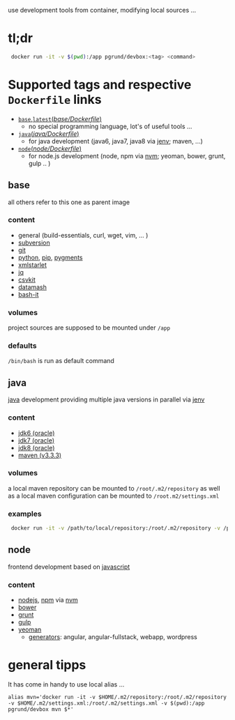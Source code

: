 use development tools from container, modifying local sources ...

# tl;dr

``` bash
 docker run -it -v $(pwd):/app pgrund/devbox:<tag> <command>
```

# Supported tags and respective `Dockerfile` links
- [`base`,`latest`(*base/Dockerfile*)](https://github.com/pgrund/docker-devbox/tree/master/base/Dockerfile)
  - no special programming language, lot's of useful tools ...
- [`java`(*java/Dockerfile*)](https://github.com/pgrund/docker-devbox/tree/master/java/Dockerfile)
  - for java development (java6, java7, java8 via [jenv](https://github.com/gcuisinier/jenv); maven, ...)
- [`node`(*node/Dockerfile*)](https://github.com/pgrund/docker-devbox/tree/master/node/Dockerfile)
  - for node.js development (node, npm via [nvm](https://github.com/creationix/nvm); yeoman, bower, grunt, gulp .. )

## base
all others refer to this one as parent image

### content
- general (build-essentials, curl, wget, vim, ... )
- [subversion](http://subversion.apache.org/)
- [git](https://git-scm.com/)
- [python](http://www.python.org), [pip](https://pip.pypa.io/), [pygments](http://pygments.org)
- [xmlstarlet](http://xmlstar.sourceforge.net/)
- [jq](http://stedolan.github.io/jq/)
- [csvkit](https://csvkit.readthedocs.org)
- [datamash](http://www.gnu.org/software/datamash/)
- [bash-it](https://github.com/Bash-it/bash-it)

### volumes
project sources are supposed to be mounted under `/app`

### defaults
`/bin/bash` is run as default command

## java
[java](https://java.com/download) development providing multiple java versions in parallel via [jenv](https://github.com/gcuisinier/jenv)

### content
- [jdk6 (oracle)](http://www.oracle.com/technetwork/java/javase/downloads/index.html)
- [jdk7 (oracle)](http://www.oracle.com/technetwork/java/javase/downloads/index.html)
- [jdk8 (oracle)](http://www.oracle.com/technetwork/java/javase/downloads/index.html)
- [maven (v3.3.3)](https://maven.apache.org/download.html)

### volumes
a local maven repository can be mounted to `/root/.m2/repository` as well as a local maven configuration can be mounted to `/root.m2/settings.xml`

### examples
```bash
 docker run -it -v /path/to/local/repository:/root/.m2/repository -v /path/to/local/settings.xml:/root/.m2/settings.xml -v /path/to/local/maven/project:/app /pgrund/devbox:java mvn clean install
```

## node
frontend development based on [javascript](http://www.w3schools.com/js/)

### content
- [nodejs](https://nodejs.org/), [npm](https://www.npmjs.com/) via [nvm](https://github.com/creationix/nvm)
- [bower](http://bower.io/)
- [grunt](http://gruntjs.com/)
- [gulp](http://gulpjs.com/)
- [yeoman](http://yeoman.io/)
  - [generators](http://yeoman.io/generators/): angular, angular-fullstack, webapp, wordpress

# general tipps
It has come in handy to use local alias ...

``` alias mvn='docker run -it -v $HOME/.m2/repository:/root/.m2/repository -v $HOME/.m2/settings.xml:/root/.m2/settings.xml -v $(pwd):/app pgrund/devbox mvn $*' ```
